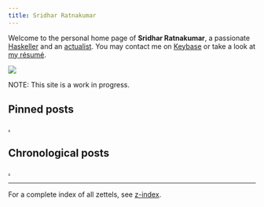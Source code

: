```yaml
---
title: Sridhar Ratnakumar
---
```


Welcome to the personal home page of **Sridhar Ratnakumar**, a passionate [Haskeller](https://www.haskell.org/) and an [actualist](https://www.actualists.org/). You may contact me on [Keybase](https://keybase.io/srid) or take a look at [my résumé]( https://srid.keybase.pub/resume.pdf).

![](https://srid.keybase.pub/me-small.jpeg)

NOTE: This site is a work in progress.

## Pinned posts

[.](zquery://search?tag=pinned)

## Chronological posts

[.](zquery://search?tag=chrono)

---
For a complete index of all zettels, see [z-index](/z-index.html).
